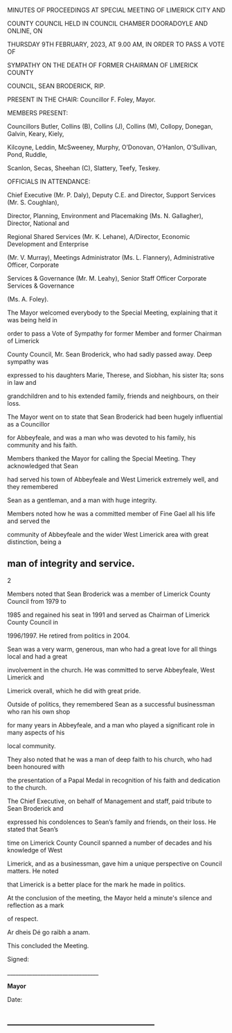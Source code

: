 MINUTES OF PROCEEDINGS AT SPECIAL MEETING OF LIMERICK CITY AND

COUNTY COUNCIL HELD IN COUNCIL CHAMBER DOORADOYLE AND ONLINE, ON

THURSDAY 9TH FEBRUARY, 2023, AT 9.00 AM, IN ORDER TO PASS A VOTE OF

SYMPATHY ON THE DEATH OF FORMER CHAIRMAN OF LIMERICK COUNTY

COUNCIL, SEAN BRODERICK, RIP.

PRESENT IN THE CHAIR: Councillor F. Foley, Mayor.

MEMBERS PRESENT:

Councillors Butler, Collins (B), Collins (J), Collins (M), Collopy, Donegan, Galvin, Keary, Kiely,

Kilcoyne, Leddin, McSweeney, Murphy, O’Donovan, O’Hanlon, O’Sullivan, Pond, Ruddle,

Scanlon, Secas, Sheehan (C), Slattery, Teefy, Teskey.

OFFICIALS IN ATTENDANCE:

Chief Executive (Mr. P. Daly), Deputy C.E. and Director, Support Services (Mr. S. Coughlan),

Director, Planning, Environment and Placemaking (Ms. N. Gallagher), Director, National and

Regional Shared Services (Mr. K. Lehane), A/Director, Economic Development and Enterprise

(Mr. V. Murray), Meetings Administrator (Ms. L. Flannery), Administrative Officer, Corporate

Services & Governance (Mr. M. Leahy), Senior Staff Officer Corporate Services & Governance

(Ms. A. Foley).

The Mayor welcomed everybody to the Special Meeting, explaining that it was being held in

order to pass a Vote of Sympathy for former Member and former Chairman of Limerick

County Council, Mr. Sean Broderick, who had sadly passed away. Deep sympathy was

expressed to his daughters Marie, Therese, and Siobhan, his sister Ita; sons in law and

grandchildren and to his extended family, friends and neighbours, on their loss.

The Mayor went on to state that Sean Broderick had been hugely influential as a Councillor

for Abbeyfeale, and was a man who was devoted to his family, his community and his faith.

Members thanked the Mayor for calling the Special Meeting. They acknowledged that Sean

had served his town of Abbeyfeale and West Limerick extremely well, and they remembered

Sean as a gentleman, and a man with huge integrity.

Members noted how he was a committed member of Fine Gael all his life and served the

community of Abbeyfeale and the wider West Limerick area with great distinction, being a

man of integrity and service.
---
2

Members noted that Sean Broderick was a member of Limerick County Council from 1979 to

1985 and regained his seat in 1991 and served as Chairman of Limerick County Council in

1996/1997. He retired from politics in 2004.

Sean was a very warm, generous, man who had a great love for all things local and had a great

involvement in the church. He was committed to serve Abbeyfeale, West Limerick and

Limerick overall, which he did with great pride.

Outside of politics, they remembered Sean as a successful businessman who ran his own shop

for many years in Abbeyfeale, and a man who played a significant role in many aspects of his

local community.

They also noted that he was a man of deep faith to his church, who had been honoured with

the presentation of a Papal Medal in recognition of his faith and dedication to the church.

The Chief Executive, on behalf of Management and staff, paid tribute to Sean Broderick and

expressed his condolences to Sean’s family and friends, on their loss. He stated that Sean’s

time on Limerick County Council spanned a number of decades and his knowledge of West

Limerick, and as a businessman, gave him a unique perspective on Council matters. He noted

that Limerick is a better place for the mark he made in politics.

At the conclusion of the meeting, the Mayor held a minute's silence and reflection as a mark

of respect.

Ar dheis Dé go raibh a anam.

This concluded the Meeting.

Signed:

\_\_\_\_\_\_\_\_\_\_\_\_\_\_\_\_\_\_\_\_\_\_\_\_\_\_\_\_\_\_\_\_\_

**Mayor**

Date:

\_\_\_\_\_\_\_\_\_\_\_\_\_\_\_\_\_\_\_\_\_\_\_\_\_\_\_\_\_\_\_\_\_\_
---
